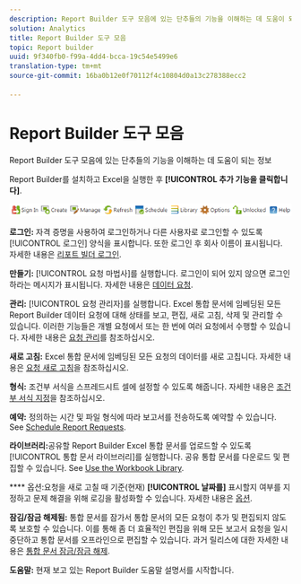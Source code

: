 ```yaml
---
description: Report Builder 도구 모음에 있는 단추들의 기능을 이해하는 데 도움이 되는 정보
solution: Analytics
title: Report Builder 도구 모음
topic: Report builder
uuid: 9f340fb0-f99a-4dd4-bcca-19c54e5499e6
translation-type: tm+mt
source-git-commit: 16ba0b12e0f70112f4c10804d0a13c278388ecc2

---
```



# Report Builder 도구 모음

Report Builder 도구 모음에 있는 단추들의 기능을 이해하는 데 도움이 되는 정보

Report Builder를 설치하고 Excel을 실행한 후 **[!UICONTROL 추가 기능을 클릭합니다]**.

![](assets/report_builder_toolbar.png)

**로그인:** 자격 증명을 사용하여 로그인하거나 다른 사용자로 로그인할 수 있도록 [!UICONTROL 로그인] 양식을 표시합니다. 또한 로그인 후 회사 이름이 표시됩니다. 자세한 내용은 [리포트 빌더 로그인](/help/analyze/report-builder/setup/t-loggin-in-to-reportbuilder.md).

**만들기:** [!UICONTROL 요청 마법사]를 실행합니다. 로그인이 되어 있지 않으면 로그인하라는 메시지가 표시됩니다. 자세한 내용은 [데이터 요청](/help/analyze/report-builder/data-requests/data-requests.md).

**관리:** [!UICONTROL 요청 관리자]를 실행합니다. Excel 통합 문서에 임베딩된 모든 Report Builder 데이터 요청에 대해 상태를 보고, 편집, 새로 고침, 삭제 및 관리할 수 있습니다. 이러한 기능들은 개별 요청에서 또는 한 번에 여러 요청에서 수행할 수 있습니다. 자세한 내용은 [요청 관리](/help/analyze/report-builder/manage-requests/r-arb-manage-requests.md)를 참조하십시오.

**새로 고침:** Excel 통합 문서에 임베딩된 모든 요청의 데이터를 새로 고칩니다. 자세한 내용은 [요청 새로 고침](/help/analyze/report-builder/manage-requests/t-refresh-a-request.md)을 참조하십시오.

**형식:** 조건부 서식을 스프레드시트 셀에 설정할 수 있도록 해줍니다. 자세한 내용은 [조건부 서식 지정](/help/analyze/report-builder/manage-requests/specify-conditional-formatting.md)을 참조하십시오.

**예약:** 정의하는 시간 및 파일 형식에 따라 보고서를 전송하도록 예약할 수 있습니다. See [Schedule Report Requests](/help/analyze/report-builder/schedule-report-requests.md).

**라이브러리:**&#x200B;공유할 Report Builder Excel 통합 문서를 업로드할 수 있도록 [!UICONTROL 통합 문서 라이브러리]를 실행합니다. 공유 통합 문서를 다운로드 및 편집할 수 있습니다. See [Use the Workbook Library](/help/analyze/report-builder/workbook-library/t-upload-a-workbook.md).

**** 옵션:요청을 새로 고칠 때 기준(현재) **[!UICONTROL 날짜를]** 표시할지 여부를 지정하고 문제 해결을 위해 로깅을 활성화할 수 있습니다. 자세한 내용은 [옵션](/help/analyze/report-builder/options.md).

**잠김/잠금 해제됨:** 통합 문서를 잠가서 통합 문서의 모든 요청이 추가 및 편집되지 않도록 보호할 수 있습니다. 이를 통해 좀 더 효율적인 편집을 위해 모든 보고서 요청을 일시 중단하고 통합 문서를 오프라인으로 편집할 수 있습니다. 과거 릴리스에 대한 자세한 내용은 [통합 문서 잠금/잠금 해제](/help/analyze/report-builder/workbook-library/protect-wb.md).

**도움말:** 현재 보고 있는 Report Builder 도움말 설명서를 시작합니다.
